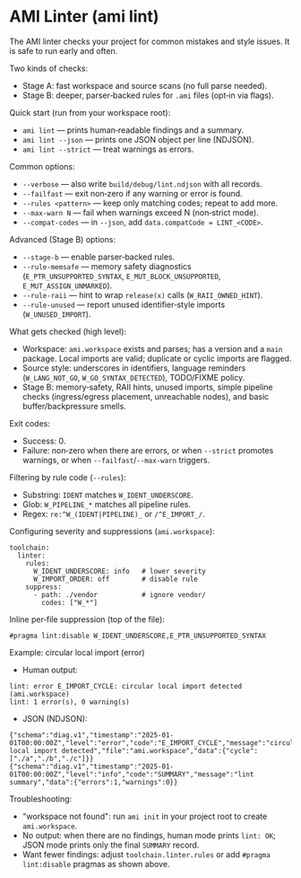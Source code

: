# AMI Linter (ami lint)

The AMI linter checks your project for common mistakes and style issues. It is safe to run early and often.

Two kinds of checks:
- Stage A: fast workspace and source scans (no full parse needed).
- Stage B: deeper, parser‑backed rules for `.ami` files (opt‑in via flags).

Quick start (run from your workspace root):
- `ami lint` — prints human‑readable findings and a summary.
- `ami lint --json` — prints one JSON object per line (NDJSON).
- `ami lint --strict` — treat warnings as errors.

Common options:
- `--verbose` — also write `build/debug/lint.ndjson` with all records.
- `--failfast` — exit non‑zero if any warning or error is found.
- `--rules <pattern>` — keep only matching codes; repeat to add more.
- `--max-warn N` — fail when warnings exceed N (non‑strict mode).
- `--compat-codes` — in `--json`, add `data.compatCode = LINT_<CODE>`.

Advanced (Stage B) options:
- `--stage-b` — enable parser‑backed rules.
- `--rule-memsafe` — memory safety diagnostics (`E_PTR_UNSUPPORTED_SYNTAX`, `E_MUT_BLOCK_UNSUPPORTED`, `E_MUT_ASSIGN_UNMARKED`).
- `--rule-raii` — hint to wrap `release(x)` calls (`W_RAII_OWNED_HINT`).
- `--rule-unused` — report unused identifier‑style imports (`W_UNUSED_IMPORT`).

What gets checked (high level):
- Workspace: `ami.workspace` exists and parses; has a version and a `main` package. Local imports are valid; duplicate or cyclic imports are flagged.
- Source style: underscores in identifiers, language reminders (`W_LANG_NOT_GO`, `W_GO_SYNTAX_DETECTED`), TODO/FIXME policy.
- Stage B: memory‑safety, RAII hints, unused imports, simple pipeline checks (ingress/egress placement, unreachable nodes), and basic buffer/backpressure smells.

Exit codes:
- Success: 0.
- Failure: non‑zero when there are errors, or when `--strict` promotes warnings, or when `--failfast`/`--max-warn` triggers.

Filtering by rule code (`--rules`):
- Substring: `IDENT` matches `W_IDENT_UNDERSCORE`.
- Glob: `W_PIPELINE_*` matches all pipeline rules.
- Regex: `re:^W_(IDENT|PIPELINE)_` or `/^E_IMPORT_/`.

Configuring severity and suppressions (`ami.workspace`):

```
toolchain:
  linter:
    rules:
      W_IDENT_UNDERSCORE: info   # lower severity
      W_IMPORT_ORDER: off        # disable rule
    suppress:
      - path: ./vendor           # ignore vendor/
        codes: ["W_*"]
```

Inline per‑file suppression (top of the file):

```
#pragma lint:disable W_IDENT_UNDERSCORE,E_PTR_UNSUPPORTED_SYNTAX
```

Example: circular local import (error)

- Human output:

```
lint: error E_IMPORT_CYCLE: circular local import detected (ami.workspace)
lint: 1 error(s), 0 warning(s)
```

- JSON (NDJSON):

```
{"schema":"diag.v1","timestamp":"2025-01-01T00:00:00Z","level":"error","code":"E_IMPORT_CYCLE","message":"circular local import detected","file":"ami.workspace","data":{"cycle":["./a","./b","./c"]}}
{"schema":"diag.v1","timestamp":"2025-01-01T00:00:00Z","level":"info","code":"SUMMARY","message":"lint summary","data":{"errors":1,"warnings":0}}
```

Troubleshooting:
- "workspace not found": run `ami init` in your project root to create `ami.workspace`.
- No output: when there are no findings, human mode prints `lint: OK`; JSON mode prints only the final `SUMMARY` record.
- Want fewer findings: adjust `toolchain.linter.rules` or add `#pragma lint:disable` pragmas as shown above.
